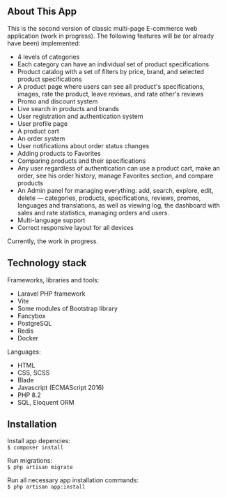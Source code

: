 ## About This App

This is the second version of classic multi-page E-commerce web application (work in progress). The following features will be (or already have been) implemented:

- 4 levels of categories
- Each category can have an individual set of product specifications
- Product catalog with a set of filters by price, brand, and selected product specifications
- A product page where users can see all product's specifications, images, rate the product, leave reviews, and rate other's reviews
- Promo and discount system
- Live search in products and brands
- User registration and authentication system
- User profile page
- A product cart
- An order system
- User notifications about order status changes
- Adding products to Favorites
- Comparing products and their specifications
- Any user regardless of authentication can use a product cart, make an order, see his order history, manage Favorites section, and compare products
- An Admin panel for managing everything: add, search, explore, edit, delete — categories, products, specifications, reviews, promos, languages and translations, as well as viewing log, the dashboard with sales and rate statistics, managing orders and users.
- Multi-language support
- Correct responsive layout for all devices

Currently, the work in progress.

## Technology stack

Frameworks, libraries and tools:

- Laravel PHP framework
- Vite
- Some modules of Bootstrap library
- Fancybox
- PostgreSQL
- Redis
- Docker

Languages:

- HTML
- CSS, SCSS
- Blade
- Javascript (ECMAScript 2016)
- PHP 8.2
- SQL, Eloquent ORM

## Installation

Install app depencies:  
`$ composer install`

Run migrations:  
`$ php artisan migrate`

Run all necessary app installation commands:  
`$ php artisan app:install`
